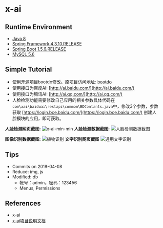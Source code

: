 # x-ai

## Runtime Environment
- [Java 8](http://www.oracle.com/technetwork/java/javase/downloads/jdk8-downloads-2133151.html)
- [Spring Framework 4.3.10.RELEASE](http://projects.spring.io/spring-framework)
- [Spring Boot 1.5.6.RELEASE](https://projects.spring.io/spring-boot)
- [MySQL 5.6](http://www.mysql.com/)

## Simple Tutorial
- 使用开源项目bootdo修改。原项目访问地址: [bootdo](https://gitee.com/lcg0124/bootdo)
- 使用接口为百度AI: [http://ai.baidu.com/](http://ai.baidu.com/)
- 使用接口为腾讯AI: [http://ai.qq.com/](http://ai.qq.com/)
- 人脸检测功能需要修改自己应用的相关参数具体代码在```com\xai\baiduai\restapi\common\BDContants.java```中，修改3个参数，参数获取 [https://login.bce.baidu.com/](https://login.bce.baidu.com/) 创建人脸模块的应用，即可获取。

 **人脸检测网页截图:** 
![x-ai-min-min](https://www.wailian.work/images/2019/02/28/x-ai-min-min.jpg)
 **人脸检测数据截图:** 
![人脸检测数据截图](https://gitee.com/uploads/images/2018/0203/143257_aa347c5a_131538.jpeg "管理页面.jpg")

 **图像识别数据截图:**
![植物识别](https://gitee.com/uploads/images/2018/0209/110911_c18932a4_131538.jpeg "植物识别.jpg")
 **文字识别网页截图** 
![通用文字识别](https://gitee.com/uploads/images/2018/0405/120259_8c5249b6_131538.png "通用文字识别.png")

## Tips
- Commits on 2018-04-08
- Reduce: img, js
- Modified: db
	- 帐号：admin，密码：123456
	- Menus, Permissions

## References
- [x-ai](https://gitee.com/xshuai/x-ai)
- [x-ai项目说明文档](https://x-ai.mydoc.io/)
